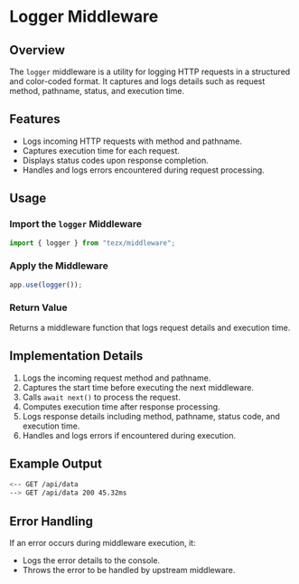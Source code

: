 # Logger Middleware

## Overview

The `logger` middleware is a utility for logging HTTP requests in a structured and color-coded format. It captures and logs details such as request method, pathname, status, and execution time.

## Features

- Logs incoming HTTP requests with method and pathname.
- Captures execution time for each request.
- Displays status codes upon response completion.
- Handles and logs errors encountered during request processing.

## Usage

### Import the `logger` Middleware

```ts
import { logger } from "tezx/middleware";
```

### Apply the Middleware

```ts
app.use(logger());
```

### Return Value

Returns a middleware function that logs request details and execution time.

## Implementation Details

1. Logs the incoming request method and pathname.
2. Captures the start time before executing the next middleware.
3. Calls `await next()` to process the request.
4. Computes execution time after response processing.
5. Logs response details including method, pathname, status code, and execution time.
6. Handles and logs errors if encountered during execution.

## Example Output

```bash
<-- GET /api/data
--> GET /api/data 200 45.32ms
```

## Error Handling

If an error occurs during middleware execution, it:

- Logs the error details to the console.
- Throws the error to be handled by upstream middleware.
